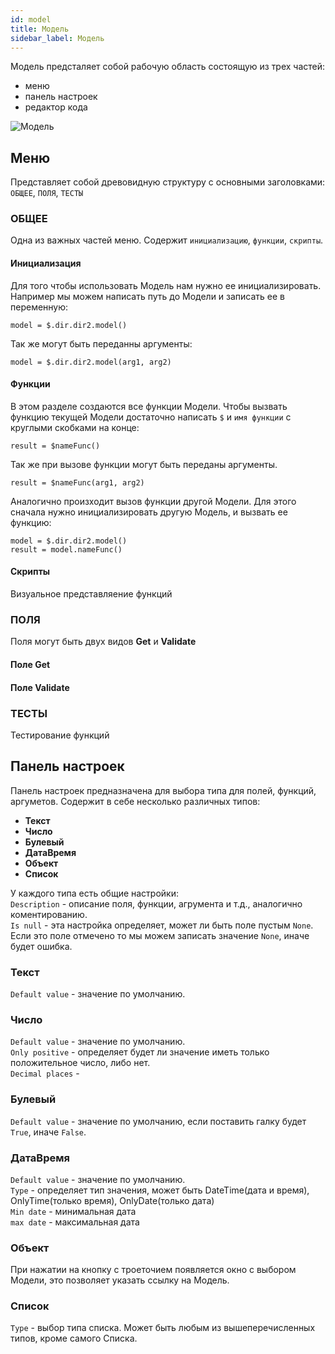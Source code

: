 ```yaml
---
id: model
title: Модель
sidebar_label: Модель
---
```

Модель предсталяет собой рабочую область состоящую из трех частей: 
- меню
- панель настроек
- редактор кода

![Модель](/docs/assets/model.jpeg)  

## Меню
Представляет собой древовидную структуру с основными заголовками: `ОБЩЕЕ`, `ПОЛЯ`, `ТЕСТЫ`

### ОБЩЕЕ
Одна из важных частей меню. Содержит `инициализацию`, `функции`, `скрипты`.

#### Инициализация 
Для того чтобы использовать Модель нам нужно ее инициализировать. Например мы можем написать путь до Модели и записать ее в переменную:
```
model = $.dir.dir2.model()
```
Так же могут быть переданны аргументы:
```
model = $.dir.dir2.model(arg1, arg2)
```
#### Функции
В этом разделе создаются все функции Модели. Чтобы вызвать функцию текущей Модели достаточно написать `$` и `имя функции` с круглыми скобками на конце:
```
result = $nameFunc()
```
Так же при вызове функции могут быть переданы аргументы.
```
result = $nameFunc(arg1, arg2)
```
Аналогично произходит вызов функции другой Модели. Для этого сначала нужно инициализировать другую Модель, и вызвать ее функцию:
```
model = $.dir.dir2.model()
result = model.nameFunc()
```
#### Скрипты
Визуальное представляение функций

### ПОЛЯ
Поля могут быть двух видов **Get** и **Validate**

####  Поле Get

####  Поле Validate

### ТЕСТЫ
Тестирование функций

## Панель настроек

Панель настроек предназначена для выбора типа для полей, функций, аргуметов. 
Содержит в себе несколько различных типов: 
- **Текст** 
- **Число**
- **Булевый** 
- **ДатаВремя**
- **Объект** 
- **Список**  

У каждого типа есть общие настройки:  
`Description` - описание поля, функции, агрумента и т.д., аналогично коментированию.  
`Is null` - эта настройка определяет, может ли быть поле пустым `None`.
Если это поле отмечено то мы можем записать значение `None`, иначе будет ошибка.  

### Текст
`Default value`  - значение по умолчанию.  

### Число
`Default value` - значение по умолчанию.  
`Only positive` - определяет будет ли значение иметь только положительное число, либо нет.  
`Decimal places` -  

### Булевый
`Default value` - значение по умолчанию, если поставить галку будет `True`, иначе `False`.

### ДатаВремя
`Default value`  - значение по умолчанию.  
`Type` - определяет тип значения, может быть DateTime(дата и время), OnlyTime(только время), OnlyDate(только дата)  
`Min date` - минимальная дата  
`max date` - максимальная дата

### Объект
При нажатии на кнопку с троеточием появляется окно с выбором Модели, это позволяет указать ссылку на Модель.

### Список
`Type` - выбор типа списка. Может быть любым из вышеперечисленных типов, кроме самого Списка.